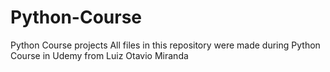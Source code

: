 # Python-Course
Python Course projects
All files in this repository were made during Python Course in Udemy from Luiz Otavio Miranda
